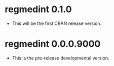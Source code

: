 # regmedint 0.1.0

* This will be the first CRAN release version.


# regmedint 0.0.0.9000

* This is the pre-release developmental version.
